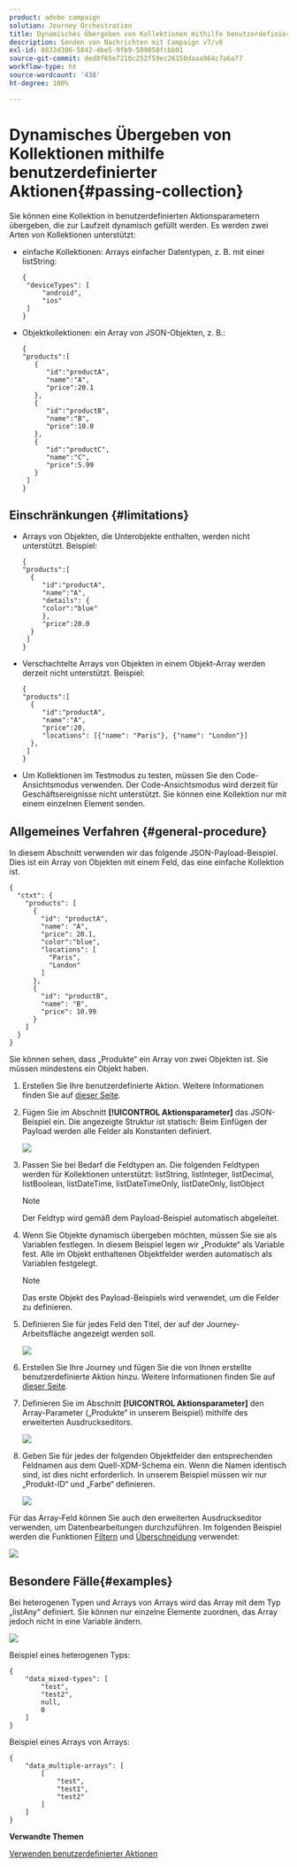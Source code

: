 ```yaml
---
product: adobe campaign
solution: Journey Orchestration
title: Dynamisches Übergeben von Kollektionen mithilfe benutzerdefinierter Aktionen
description: Senden von Nachrichten mit Campaign v7/v8
exl-id: 8832d306-5842-4be5-9fb9-509050fcbb01
source-git-commit: ded8f65e7210c252f59ec26150daaa964c7a6a77
workflow-type: ht
source-wordcount: '438'
ht-degree: 100%

---
```



# Dynamisches Übergeben von Kollektionen mithilfe benutzerdefinierter Aktionen{#passing-collection}

Sie können eine Kollektion in benutzerdefinierten Aktionsparametern übergeben, die zur Laufzeit dynamisch gefüllt werden. Es werden zwei Arten von Kollektionen unterstützt:

* einfache Kollektionen: Arrays einfacher Datentypen, z. B. mit einer listString:

   ```
   {
    "deviceTypes": [
        "android",
        "ios"
    ]
   }
   ```

* Objektkollektionen: ein Array von JSON-Objekten, z. B.:

   ```
   {
   "products":[
      {
         "id":"productA",
         "name":"A",
         "price":20.1
      },
      {
         "id":"productB",
         "name":"B",
         "price":10.0
      },
      {
         "id":"productC",
         "name":"C",
         "price":5.99
      }
    ]
   }
   ```

## Einschränkungen {#limitations}

* Arrays von Objekten, die Unterobjekte enthalten, werden nicht unterstützt. Beispiel:

   ```
   {
   "products":[
     {
        "id":"productA",
        "name":"A",
        "details": {
        "color":"blue"
        },
        "price":20.0
     }
    ]
   }
   ```

* Verschachtelte Arrays von Objekten in einem Objekt-Array werden derzeit nicht unterstützt. Beispiel:

   ```
   {
   "products":[
     {
        "id":"productA",
        "name":"A",
        "price":20,
        "locations": [{"name": "Paris"}, {"name": "London"}]
     },
    ]
   }
   ```
* Um Kollektionen im Testmodus zu testen, müssen Sie den Code-Ansichtsmodus verwenden. Der Code-Ansichtsmodus wird derzeit für Geschäftsereignisse nicht unterstützt. Sie können eine Kollektion nur mit einem einzelnen Element senden.

## Allgemeines Verfahren {#general-procedure}

In diesem Abschnitt verwenden wir das folgende JSON-Payload-Beispiel. Dies ist ein Array von Objekten mit einem Feld, das eine einfache Kollektion ist.

```
{
  "ctxt": {
    "products": [
      {
        "id": "productA",
        "name": "A",
        "price": 20.1,
        "color":"blue",
        "locations": [
          "Paris",
          "London"
        ]
      },
      {
        "id": "productB",
        "name": "B",
        "price": 10.99
      }
    ]
  }
}
```

Sie können sehen, dass „Produkte“ ein Array von zwei Objekten ist. Sie müssen mindestens ein Objekt haben.

1. Erstellen Sie Ihre benutzerdefinierte Aktion. Weitere Informationen finden Sie auf [dieser Seite](../action/about-custom-action-configuration.md).

1. Fügen Sie im Abschnitt **[!UICONTROL Aktionsparameter]** das JSON-Beispiel ein. Die angezeigte Struktur ist statisch: Beim Einfügen der Payload werden alle Felder als Konstanten definiert.

   ![](../assets/uc-collection-1.png)

1. Passen Sie bei Bedarf die Feldtypen an. Die folgenden Feldtypen werden für Kollektionen unterstützt: listString, listInteger, listDecimal, listBoolean, listDateTime, listDateTimeOnly, listDateOnly, listObject

   >[!NOTE]
   >
   >Der Feldtyp wird gemäß dem Payload-Beispiel automatisch abgeleitet.

1. Wenn Sie Objekte dynamisch übergeben möchten, müssen Sie sie als Variablen festlegen. In diesem Beispiel legen wir „Produkte“ als Variable fest. Alle im Objekt enthaltenen Objektfelder werden automatisch als Variablen festgelegt.

   >[!NOTE]
   >
   >Das erste Objekt des Payload-Beispiels wird verwendet, um die Felder zu definieren.

1. Definieren Sie für jedes Feld den Titel, der auf der Journey-Arbeitsfläche angezeigt werden soll.

   ![](../assets/uc-collection-2.png)

1. Erstellen Sie Ihre Journey und fügen Sie die von Ihnen erstellte benutzerdefinierte Aktion hinzu. Weitere Informationen finden Sie auf [dieser Seite](../building-journeys/using-custom-actions.md).

1. Definieren Sie im Abschnitt **[!UICONTROL Aktionsparameter]** den Array-Parameter („Produkte“ in unserem Beispiel) mithilfe des erweiterten Ausdruckseditors.

   ![](../assets/uc-collection-3.png)

1. Geben Sie für jedes der folgenden Objektfelder den entsprechenden Feldnamen aus dem Quell-XDM-Schema ein. Wenn die Namen identisch sind, ist dies nicht erforderlich. In unserem Beispiel müssen wir nur „Produkt-ID“ und „Farbe“ definieren.

   ![](../assets/uc-collection-4.png)

Für das Array-Feld können Sie auch den erweiterten Ausdruckseditor verwenden, um Datenbearbeitungen durchzuführen. Im folgenden Beispiel werden die Funktionen [Filtern](../functions/functionfilter.md) und [Überschneidung](../functions/functionintersect.md) verwendet:

![](../assets/uc-collection-5.png)

## Besondere Fälle{#examples}

Bei heterogenen Typen und Arrays von Arrays wird das Array mit dem Typ „listAny“ definiert. Sie können nur einzelne Elemente zuordnen, das Array jedoch nicht in eine Variable ändern.

![](../assets/uc-collection-heterogeneous.png)

Beispiel eines heterogenen Typs:

```
{
    "data_mixed-types": [
        "test",
        "test2",
        null,
        0
    ]
}
```

Beispiel eines Arrays von Arrays:

```
{
    "data_multiple-arrays": [
        [
            "test",
            "test1",
            "test2"
        ]
    ]
}
```

**Verwandte Themen**

[Verwenden benutzerdefinierter Aktionen](../building-journeys/using-custom-actions.md)
